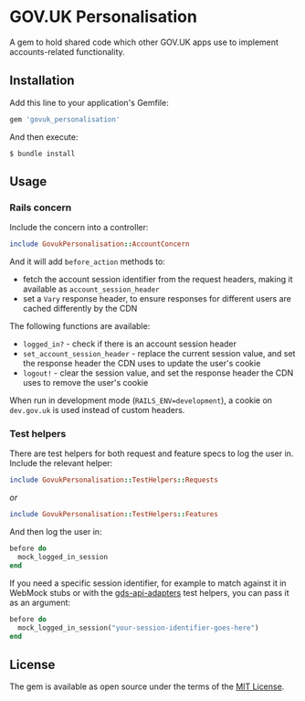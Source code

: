 # GOV.UK Personalisation

A gem to hold shared code which other GOV.UK apps use to implement
accounts-related functionality.

## Installation

Add this line to your application's Gemfile:

```ruby
gem 'govuk_personalisation'
```

And then execute:

```
$ bundle install
```

## Usage

### Rails concern

Include the concern into a controller:

```ruby
include GovukPersonalisation::AccountConcern
```

And it will add `before_action` methods to:

- fetch the account session identifier from the request headers, making it available as `account_session_header`
- set a `Vary` response header, to ensure responses for different users are cached differently by the CDN

The following functions are available:

- `logged_in?` - check if there is an account session header
- `set_account_session_header` - replace the current session value, and set the response header the CDN uses to update the user's cookie
- `logout!` - clear the session value, and set the response header the CDN uses to remove the user's cookie

When run in development mode (`RAILS_ENV=development`), a cookie on
`dev.gov.uk` is used instead of custom headers.

### Test helpers

There are test helpers for both request and feature specs to log the
user in.  Include the relevant helper:

```ruby
include GovukPersonalisation::TestHelpers::Requests
```

*or*

```ruby
include GovukPersonalisation::TestHelpers::Features
```

And then log the user in:

```ruby
before do
  mock_logged_in_session
end
```

If you need a specific session identifier, for example to match
against it in WebMock stubs or with the [gds-api-adapters][] test
helpers, you can pass it as an argument:

```ruby
before do
  mock_logged_in_session("your-session-identifier-goes-here")
end
```

[gds-api-adapters]: https://github.com/alphagov/gds-api-adapters

## License

The gem is available as open source under the terms of the [MIT License](LICENSE).
